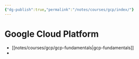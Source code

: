 ```yaml
---
{"dg-publish":true,"permalink":"/notes/courses/gcp/index/"}
---
```

# Google Cloud Platform

- [[notes/courses/gcp/gcp-fundamentals|gcp-fundamentals]]
- 